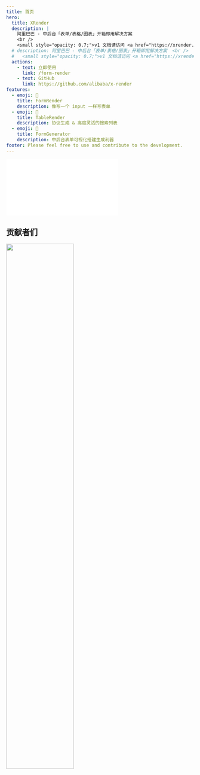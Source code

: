 ```yaml
---
title: 首页
hero:
  title: XRender
  description: |
    阿里巴巴 - 中后台「表单/表格/图表」开箱即用解决方案
    <br />
    <small style="opacity: 0.7;">v1 文档请访问 <a href="https://xrender.fun/" style="color: #1677ff;">https://xrender.fun</a></small>
  # description: 阿里巴巴 - 中后台「表单/表格/图表」开箱即用解决方案  <br />
  #   <small style="opacity: 0.7;">v1 文档请访问 <a href="https://xrender.fun/" style="color: #1677ff;">v1.d.umijs.org</a></small>
  actions:
    - text: 立即使用
      link: /form-render
    - text: GitHub
      link: https://github.com/alibaba/x-render
features:
  - emoji: 🚀
    title: FormRender
    description: 像写一个 input 一样写表单
  - emoji: 🎨
    title: TableRender
    description: 协议生成 & 高度灵活的搜索列表
  - emoji: 💎
    title: FormGenerator
    description: 中后台表单可视化搭建生成利器
footer: Please feel free to use and contribute to the development.
---
```


<embed src="../README.md#L33-L163"></embed>

## 贡献者们

<a href="https://github.com/alibaba/x-render/graphs/contributors">
  <img style="width: 60%" src="https://contrib.rocks/image?repo=alibaba/form-render" />
</a>
